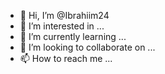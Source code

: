 - 👋 Hi, I’m @Ibrahiim24
- 👀 I’m interested in ...
- 🌱 I’m currently learning ...
- 💞️ I’m looking to collaborate on ...
- 📫 How to reach me ...


